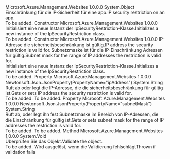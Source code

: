 <Type Name="IpSecurityRestriction" FullName="Microsoft.Azure.Management.WebSites.Models.IpSecurityRestriction">
  <TypeSignature Language="C#" Value="public class IpSecurityRestriction" />
  <TypeSignature Language="ILAsm" Value=".class public auto ansi beforefieldinit IpSecurityRestriction extends System.Object" />
  <TypeSignature Language="DocId" Value="T:Microsoft.Azure.Management.WebSites.Models.IpSecurityRestriction" />
  <TypeSignature Language="VB.NET" Value="Public Class IpSecurityRestriction" />
  <TypeSignature Language="F#" Value="type IpSecurityRestriction = class" />
  <AssemblyInfo>
    <AssemblyName>Microsoft.Azure.Management.Websites</AssemblyName>
    <AssemblyVersion>1.0.0.0</AssemblyVersion>
  </AssemblyInfo>
  <Base>
    <BaseTypeName>System.Object</BaseTypeName>
  </Base>
  <Interfaces />
  <Docs>
    <summary>
            <span data-ttu-id="1e3e0-101">Einschränkung für die IP-Sicherheit für eine app.</span><span class="sxs-lookup"><span data-stu-id="1e3e0-101">IP security restriction on an app.</span></span>
            </summary>
    <remarks>To be added.</remarks>
  </Docs>
  <Members>
    <Member MemberName=".ctor">
      <MemberSignature Language="C#" Value="public IpSecurityRestriction ();" />
      <MemberSignature Language="ILAsm" Value=".method public hidebysig specialname rtspecialname instance void .ctor() cil managed" />
      <MemberSignature Language="DocId" Value="M:Microsoft.Azure.Management.WebSites.Models.IpSecurityRestriction.#ctor" />
      <MemberSignature Language="VB.NET" Value="Public Sub New ()" />
      <MemberType>Constructor</MemberType>
      <AssemblyInfo>
        <AssemblyName>Microsoft.Azure.Management.Websites</AssemblyName>
        <AssemblyVersion>1.0.0.0</AssemblyVersion>
      </AssemblyInfo>
      <Parameters />
      <Docs>
        <summary>
            <span data-ttu-id="1e3e0-102">Initialisiert eine neue Instanz der IpSecurityRestriction-Klasse.</span><span class="sxs-lookup"><span data-stu-id="1e3e0-102">Initializes a new instance of the IpSecurityRestriction class.</span></span>
            </summary>
        <remarks>To be added.</remarks>
      </Docs>
    </Member>
    <Member MemberName=".ctor">
      <MemberSignature Language="C#" Value="public IpSecurityRestriction (string ipAddress, string subnetMask = null);" />
      <MemberSignature Language="ILAsm" Value=".method public hidebysig specialname rtspecialname instance void .ctor(string ipAddress, string subnetMask) cil managed" />
      <MemberSignature Language="DocId" Value="M:Microsoft.Azure.Management.WebSites.Models.IpSecurityRestriction.#ctor(System.String,System.String)" />
      <MemberSignature Language="VB.NET" Value="Public Sub New (ipAddress As String, Optional subnetMask As String = null)" />
      <MemberSignature Language="F#" Value="new Microsoft.Azure.Management.WebSites.Models.IpSecurityRestriction : string * string -&gt; Microsoft.Azure.Management.WebSites.Models.IpSecurityRestriction" Usage="new Microsoft.Azure.Management.WebSites.Models.IpSecurityRestriction (ipAddress, subnetMask)" />
      <MemberType>Constructor</MemberType>
      <AssemblyInfo>
        <AssemblyName>Microsoft.Azure.Management.Websites</AssemblyName>
        <AssemblyVersion>1.0.0.0</AssemblyVersion>
      </AssemblyInfo>
      <Parameters>
        <Parameter Name="ipAddress" Type="System.String" />
        <Parameter Name="subnetMask" Type="System.String" />
      </Parameters>
      <Docs>
        <param name="ipAddress"><span data-ttu-id="1e3e0-103">IP-Adresse die sicherheitsbeschränkung ist gültig.</span><span class="sxs-lookup"><span data-stu-id="1e3e0-103">IP address the security restriction is valid for.</span></span></param>
        <param name="subnetMask"><span data-ttu-id="1e3e0-104">Subnetzmaske ist für die IP-Einschränkung Adressen für gültig.</span><span class="sxs-lookup"><span data-stu-id="1e3e0-104">Subnet mask for the range of IP addresses the restriction is valid for.</span></span></param>
        <summary>
            <span data-ttu-id="1e3e0-105">Initialisiert eine neue Instanz der IpSecurityRestriction-Klasse.</span><span class="sxs-lookup"><span data-stu-id="1e3e0-105">Initializes a new instance of the IpSecurityRestriction class.</span></span>
            </summary>
        <remarks>To be added.</remarks>
      </Docs>
    </Member>
    <Member MemberName="IpAddress">
      <MemberSignature Language="C#" Value="public string IpAddress { get; set; }" />
      <MemberSignature Language="ILAsm" Value=".property instance string IpAddress" />
      <MemberSignature Language="DocId" Value="P:Microsoft.Azure.Management.WebSites.Models.IpSecurityRestriction.IpAddress" />
      <MemberSignature Language="VB.NET" Value="Public Property IpAddress As String" />
      <MemberSignature Language="F#" Value="member this.IpAddress : string with get, set" Usage="Microsoft.Azure.Management.WebSites.Models.IpSecurityRestriction.IpAddress" />
      <MemberType>Property</MemberType>
      <AssemblyInfo>
        <AssemblyName>Microsoft.Azure.Management.Websites</AssemblyName>
        <AssemblyVersion>1.0.0.0</AssemblyVersion>
      </AssemblyInfo>
      <Attributes>
        <Attribute>
          <AttributeName>Newtonsoft.Json.JsonProperty(PropertyName="ipAddress")</AttributeName>
        </Attribute>
      </Attributes>
      <ReturnValue>
        <ReturnType>System.String</ReturnType>
      </ReturnValue>
      <Docs>
        <summary>
            <span data-ttu-id="1e3e0-106">Ruft ab oder legt die IP-Adresse, die die sicherheitsbeschränkung für gültig ist.</span><span class="sxs-lookup"><span data-stu-id="1e3e0-106">Gets or sets IP address the security restriction is valid for.</span></span>
            </summary>
        <value>To be added.</value>
        <remarks>To be added.</remarks>
      </Docs>
    </Member>
    <Member MemberName="SubnetMask">
      <MemberSignature Language="C#" Value="public string SubnetMask { get; set; }" />
      <MemberSignature Language="ILAsm" Value=".property instance string SubnetMask" />
      <MemberSignature Language="DocId" Value="P:Microsoft.Azure.Management.WebSites.Models.IpSecurityRestriction.SubnetMask" />
      <MemberSignature Language="VB.NET" Value="Public Property SubnetMask As String" />
      <MemberSignature Language="F#" Value="member this.SubnetMask : string with get, set" Usage="Microsoft.Azure.Management.WebSites.Models.IpSecurityRestriction.SubnetMask" />
      <MemberType>Property</MemberType>
      <AssemblyInfo>
        <AssemblyName>Microsoft.Azure.Management.Websites</AssemblyName>
        <AssemblyVersion>1.0.0.0</AssemblyVersion>
      </AssemblyInfo>
      <Attributes>
        <Attribute>
          <AttributeName>Newtonsoft.Json.JsonProperty(PropertyName="subnetMask")</AttributeName>
        </Attribute>
      </Attributes>
      <ReturnValue>
        <ReturnType>System.String</ReturnType>
      </ReturnValue>
      <Docs>
        <summary>
            <span data-ttu-id="1e3e0-107">Ruft ab, oder legt ihn fest Subnetzmaske im Bereich von IP-Adressen, die die Einschränkung für gültig ist.</span><span class="sxs-lookup"><span data-stu-id="1e3e0-107">Gets or sets subnet mask for the range of IP addresses the restriction is valid for.</span></span>
            </summary>
        <value>To be added.</value>
        <remarks>To be added.</remarks>
      </Docs>
    </Member>
    <Member MemberName="Validate">
      <MemberSignature Language="C#" Value="public virtual void Validate ();" />
      <MemberSignature Language="ILAsm" Value=".method public hidebysig newslot virtual instance void Validate() cil managed" />
      <MemberSignature Language="DocId" Value="M:Microsoft.Azure.Management.WebSites.Models.IpSecurityRestriction.Validate" />
      <MemberSignature Language="VB.NET" Value="Public Overridable Sub Validate ()" />
      <MemberSignature Language="F#" Value="abstract member Validate : unit -&gt; unit&#xA;override this.Validate : unit -&gt; unit" Usage="ipSecurityRestriction.Validate " />
      <MemberType>Method</MemberType>
      <AssemblyInfo>
        <AssemblyName>Microsoft.Azure.Management.Websites</AssemblyName>
        <AssemblyVersion>1.0.0.0</AssemblyVersion>
      </AssemblyInfo>
      <ReturnValue>
        <ReturnType>System.Void</ReturnType>
      </ReturnValue>
      <Parameters />
      <Docs>
        <summary>
            <span data-ttu-id="1e3e0-108">Überprüfen Sie das Objekt.</span><span class="sxs-lookup"><span data-stu-id="1e3e0-108">Validate the object.</span></span>
            </summary>
        <remarks>To be added.</remarks>
        <exception cref="T:Microsoft.Rest.ValidationException">
            <span data-ttu-id="1e3e0-109">Wird ausgelöst, wenn die Validierung fehlschlägt</span><span class="sxs-lookup"><span data-stu-id="1e3e0-109">Thrown if validation fails</span></span>
            </exception>
      </Docs>
    </Member>
  </Members>
</Type>
